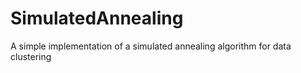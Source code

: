 # SimulatedAnnealing
A simple implementation of a simulated annealing algorithm for data clustering
 
